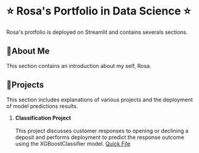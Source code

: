 # ⭐ Rosa's Portfolio in Data Science ⭐
 Rosa's protfolio is deployed on Streamlit and contains severals sections.

## 📍About Me
  This section contains an introduction about my self, Rosa.
## 📍Projects
  This section includes explanations of various projects and the deployment of model predictions results.
1. <b>Classification Project</b><br><br>
   This project discusses customer responses to opening or declining a deposit and 
   performs deployment to predict the response outcome using the XGBoostClassifier model.
   [Quick File](https://colab.research.google.com/drive/1pQA9UKL_DpwIcDsf9X7SDz-EIxvLDR97?usp=sharing)
